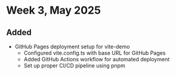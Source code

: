 # Week 3, May 2025

## Added
- GitHub Pages deployment setup for vite-demo
  - Configured vite.config.ts with base URL for GitHub Pages
  - Added GitHub Actions workflow for automated deployment
  - Set up proper CI/CD pipeline using pnpm
